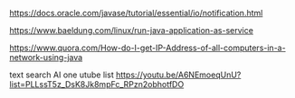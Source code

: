 https://docs.oracle.com/javase/tutorial/essential/io/notification.html

https://www.baeldung.com/linux/run-java-application-as-service

https://www.quora.com/How-do-I-get-IP-Address-of-all-computers-in-a-network-using-java

text search AI one utube list
https://youtu.be/A6NEmoeqUnU?list=PLLssT5z_DsK8Jk8mpFc_RPzn2obhotfDO
